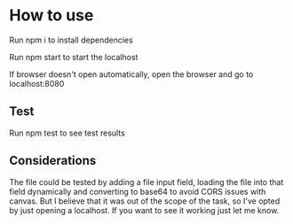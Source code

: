 # How to use

Run npm i to install dependencies

Run npm start to start the localhost

If browser doesn't open automatically, open the browser and go to localhost:8080

## Test

Run npm test to see test results

## Considerations

The file could be tested by adding a file input field, loading the file into that field dynamically and converting to base64 to avoid CORS issues with canvas. But I believe that it was out of the scope of the task, so I've opted by just opening a localhost. If you want to see it working just let me know.